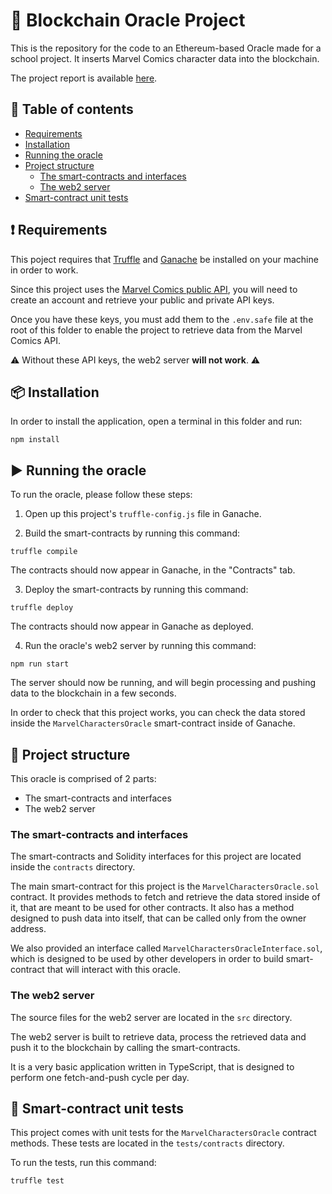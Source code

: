 # 🔗 Blockchain Oracle Project

This is the repository for the code to an Ethereum-based Oracle made for a school project.
It inserts Marvel Comics character data into the blockchain.

The project report is available [here](./Blockchain_Oracle_Project_Report.pdf).

## 📖 Table of contents

- [Requirements](#requirements)
- [Installation](#installation)
- [Running the oracle](#running-the-oracle)
- [Project structure](#project-structure)
  - [The smart-contracts and interfaces](#the-smart-contracts-and-interfaces)
  - [The web2 server](#the-web2-server)
- [Smart-contract unit tests](#smart-contract-unit-tests)

## ❗ Requirements

This poject requires that [Truffle](https://trufflesuite.com/docs/truffle/) and [Ganache](https://trufflesuite.com/docs/ganache/) be installed on your machine in order to work.

Since this project uses the [Marvel Comics public API](https://developer.marvel.com/), you will need to create an account and retrieve your public and private API keys.

Once you have these keys, you must add them to the `.env.safe` file at the root of this folder to enable the project to retrieve data from the Marvel Comics API.

⚠ Without these API keys, the web2 server **will not work**. ⚠

## 📦 Installation

In order to install the application, open a terminal in this folder and run:

```shell
npm install
```

## ▶ Running the oracle

To run the oracle, please follow these steps:

1. Open up this project's `truffle-config.js` file in Ganache.

2. Build the smart-contracts by running this command:

```shell
truffle compile
```

The contracts should now appear in Ganache, in the "Contracts" tab.

3. Deploy the smart-contracts by running this command:

```shell
truffle deploy
```

The contracts should now appear in Ganache as deployed.

4. Run the oracle's web2 server by running this command:

```shell
npm run start
```

The server should now be running, and will begin processing and pushing data to the blockchain in a few seconds.

In order to check that this project works, you can check the data stored inside the `MarvelCharactersOracle` smart-contract inside of Ganache.

## 📁 Project structure

This oracle is comprised of 2 parts:

- The smart-contracts and interfaces
- The web2 server

### The smart-contracts and interfaces

The smart-contracts and Solidity interfaces for this project are located inside the `contracts` directory.

The main smart-contract for this project is the `MarvelCharactersOracle.sol` contract. It provides methods to fetch and retrieve the data stored inside of it, that are meant to be used for other contracts. It also has a method designed to push data into itself, that can be called only from the owner address.

We also provided an interface called `MarvelCharactersOracleInterface.sol`, which is designed to be used by other developers in order to build smart-contract that will interact with this oracle.

### The web2 server

The source files for the web2 server are located in the `src` directory.

The web2 server is built to retrieve data, process the retrieved data and push it to the blockchain by calling the smart-contracts.

It is a very basic application written in TypeScript, that is designed to perform one fetch-and-push cycle per day.

## 🧪 Smart-contract unit tests

This project comes with unit tests for the `MarvelCharactersOracle` contract methods. These tests are located in the `tests/contracts` directory.

To run the tests, run this command:

```shell
truffle test
```
